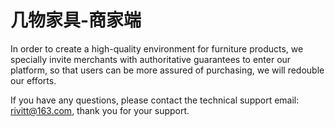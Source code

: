 # 几物家具-商家端

In order to create a high-quality environment for furniture products, we specially invite merchants with authoritative guarantees to enter our platform, so that users can be more assured of purchasing, we will redouble our efforts.

If you have any questions, please contact the technical support email: rivitt@163.com, thank you for your support.
